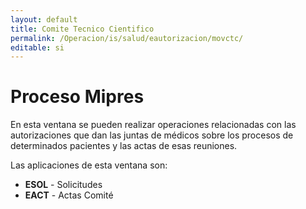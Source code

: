 ```yaml
---
layout: default
title: Comite Tecnico Cientifico
permalink: /Operacion/is/salud/eautorizacion/movctc/
editable: si
---
```


# Proceso Mipres  

En esta ventana se pueden realizar operaciones relacionadas con las autorizaciones que dan las juntas de médicos sobre los procesos de determinados pacientes y las actas de esas reuniones.  

Las aplicaciones de esta ventana son:  

* **ESOL** - Solicitudes  
* **EACT** - Actas Comité

